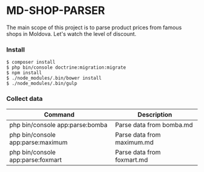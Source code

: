 # MD-SHOP-PARSER
The main scope of this project is to parse product prices from famous shops in Moldova. Let's watch the level of discount.

### Install

```
$ composer install
$ php bin/console doctrine:migration:migrate
$ npm install
$ ./node_modules/.bin/bower install
$ ./node_modules/.bin/gulp
```

### Collect data

| Command | Description |
| ------- | ----------- |
| php bin/console app:parse:bomba | Parse data from bomba.md |
| php bin/console app:parse:maximum | Parse data from maximum.md |
| php bin/console app:parse:foxmart | Parse data from foxmart.md |

